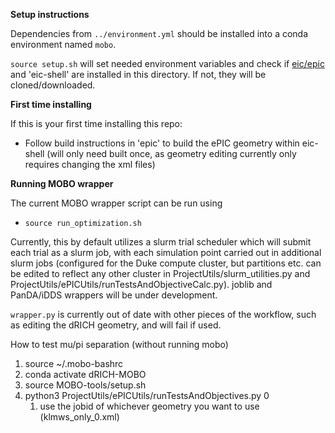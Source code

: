**Setup instructions** 

Dependencies from ```../environment.yml``` should be installed into a conda environment named ```mobo```.

```source setup.sh``` will set needed environment variables and check if [eic/epic](https://github.com/eic/epic/tree/main) and 'eic-shell' are installed in this directory. If not, they will be cloned/downloaded.

**First time installing**

If this is your first time installing this repo:
- Follow build instructions in 'epic' to build the ePIC geometry within eic-shell (will only need built once, as geometry editing currently only requires changing the xml files)

**Running MOBO wrapper**

The current MOBO wrapper script can be run using 
- ```source run_optimization.sh```

Currently, this by default utilizes a slurm trial scheduler which will submit each trial as a slurm job, with each simulation point carried out in additional slurm jobs (configured for the Duke compute cluster, but partitions etc. can be edited to reflect any other cluster in ProjectUtils/slurm_utilities.py and ProjectUtils/ePICUtils/runTestsAndObjectiveCalc.py). joblib and PanDA/iDDS wrappers will be under development.

```wrapper.py``` is currently out of date with other pieces of the workflow, such as editing the dRICH geometry, and will fail if used.

How to test mu/pi separation (without running mobo)
1. source ~/.mobo-bashrc
2. conda activate dRICH-MOBO
3. source MOBO-tools/setup.sh
4. python3 ProjectUtils/ePICUtils/runTestsAndObjectives.py 0
   1. use the jobid of whichever geometry you want to use (klmws_only_0.xml)
